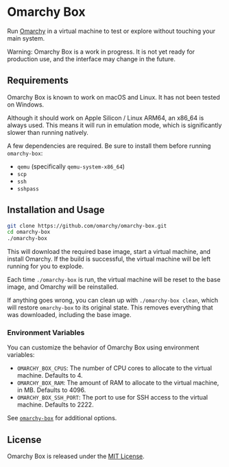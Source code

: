 # Omarchy Box

Run [Omarchy](https://omarchy.org/) in a virtual machine to test or explore without touching your main system.

Warning: Omarchy Box is a work in progress. It is not yet ready for production use, and the interface may change in the future.

## Requirements

Omarchy Box is known to work on macOS and Linux. It has not been tested on Windows.

Although it should work on Apple Silicon / Linux ARM64, an x86_64 is always used. This means it will run in emulation mode, which is significantly slower than running natively.

A few dependencies are required. Be sure to install them before running `omarchy-box`:
- `qemu` (specifically `qemu-system-x86_64`)
- `scp`
- `ssh`
- `sshpass`

## Installation and Usage

```bash
git clone https://github.com/omarchy/omarchy-box.git
cd omarchy-box
./omarchy-box
```

This will download the required base image, start a virtual machine, and install Omarchy. If the build is successful, the virtual machine will be left running for you to explode.

Each time `./omarchy-box` is run, the virtual machine will be reset to the base image, and Omarchy will be reinstalled.

If anything goes wrong, you can clean up with `./omarchy-box clean`, which will restore `omarchy-box` to its original state. This removes everything that was downloaded, including the base image.

### Environment Variables
You can customize the behavior of Omarchy Box using environment variables:
- `OMARCHY_BOX_CPUS`: The number of CPU cores to allocate to the virtual machine. Defaults to 4.
- `OMARCHY_BOX_RAM`: The amount of RAM to allocate to the virtual machine, in MB. Defaults to 4096.
- `OMARCHY_BOX_SSH_PORT`: The port to use for SSH access to the virtual machine. Defaults to 2222.

See [`omarchy-box`](./omarchy-box) for additional options.

## License

Omarchy Box is released under the [MIT License](https://opensource.org/licenses/MIT).
